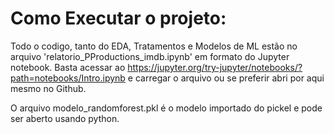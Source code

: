 # Como Executar o projeto:

Todo o codigo, tanto do EDA, Tratamentos e Modelos de ML estão no arquivo 'relatorio_PProductions_imdb.ipynb' em formato do Jupyter notebook. Basta acessar ao <url>https://jupyter.org/try-jupyter/notebooks/?path=notebooks/Intro.ipynb</url> e carregar o arquivo ou se preferir abri por aqui mesmo no Github.

O arquivo modelo_randomforest.pkl é o modelo importado do pickel e pode ser aberto usando python.

